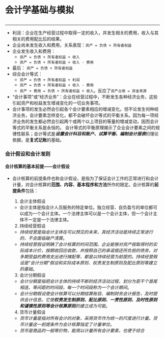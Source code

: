 # 会计学基础与模拟
## 
****************
- 利润：企业在生产经营过程中取得一定的收入，并发生相关的费用，收入与其相关的费用配比后的结果。
- 企业尚未发生收入和费用，关系表现：`资产 = 负债 + 所有者权益`
- 企业发生收入和费用：
  + `资产 = 负债 + 所有者权益 + 收入`
  + `资产 = 负债 + 所有者权益 + 收入 - 费用`
- 最后： `资产 = 负债 + 所有者权益`
- 综合会计等式：
  - `资产 = 负债 + 所有者权益 + 利润`
  - `资产 = 负债 + 所有者权益 + 收入 - 费用`
  - `资产 + 费用 = 负债 + 所有者权益 + 收入`。反应了`资产占用 = 资金来源`
- “会计事项”或“经济业务”：企业在经营过程中，不断发生各种经济业务，这些引起资产和权益发生增减变化的一切业务事项。
- 会计事项的发生必然会引起各个会计要素相应的增减变化。但不论发生何种经济业务，会计要素怎样变化，都不会破坏会计等式的平衡关系。因为每一项经济业务的发生都必然会引起两个或两个以上项目的等量的增减变动，因而会计等式的平衡关系是永恒的。
会计等式的平衡原理揭示了企业会计要素之间的规律性联系；会计等式是***设置会计科目和账户、试算平衡、编制会计报表***的理论依据，是**复式记账**的基础。
### 会计假设和会计准则
#### 会计核算的基本前提——会计假设
- 会计核算的前提条件也称会计假设，是指为了保证会计工作的正常进行和会计计量，对会计核算的**范围、内容、基本程序和方法**所作的限定。会计核算的**前提条件**包括：
  1. 会计主体假设
    - 会计主体是指会计人员服务的特定单位。独立经营、自负盈亏的单位都可以成为一个会计主体。一个法律主体可以是一个会计主体，但一个会计主体不一定是一个法律主体。
  2. 持续经营假设
    - *持续经营是指会计主体在可以预见的未来，其经济活动是持续正常进行的，不会面临破产清算*。
    - *持续经营假设明确了会计核算的时间范围。企业能够对资产按取得时的实际成本计价，按期收回应收款，并按照自己的承诺偿还所负担的债务，对多期受益的费用支出进行摊配等，都是以持续经营为前提的。持续经营假设是“会计分期”假设和实际成本原则、权责发生制原则及配比原则等建立的基础*。

  3. 会计分期假设
    - *会计分期是指把会计主体的持续不断的经济活动过程，划分为若干个首尾相连、等间距的时间段，每一个时间段称为一个会计期间*。
    - *会计分期假设使会计核算可以分期结算账目、编制财务会计报告，及时提供会计信息。它使**权责发生制原则、配比原则、一贯性原则、及时性原则和谨慎性原则等会计核算原则**的建立成为可能*。
  4. 货币计量假设
    - *货币计量是指对所有会计的对象，采用货币作为统一的尺度进行计量。货币计量这一前提条件为会计核算指定了计量单位。*
    - *货币是商品的一般等价物，能用以计量所有会计要素，也便于综合*
  


